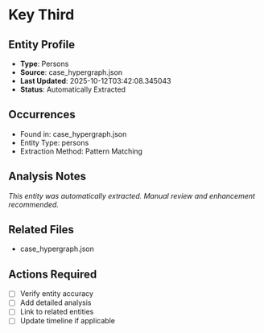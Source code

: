 # Key Third

## Entity Profile
- **Type**: Persons
- **Source**: case_hypergraph.json
- **Last Updated**: 2025-10-12T03:42:08.345043
- **Status**: Automatically Extracted

## Occurrences
- Found in: case_hypergraph.json
- Entity Type: persons
- Extraction Method: Pattern Matching

## Analysis Notes
*This entity was automatically extracted. Manual review and enhancement recommended.*

## Related Files
- case_hypergraph.json

## Actions Required
- [ ] Verify entity accuracy
- [ ] Add detailed analysis
- [ ] Link to related entities
- [ ] Update timeline if applicable

